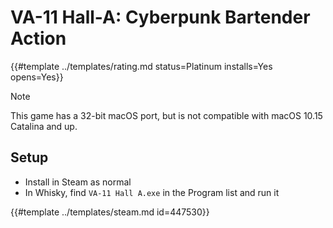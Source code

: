 # VA-11 Hall-A: Cyberpunk Bartender Action
<!-- script:Aliases [
    "VA-11 HALL-A"
] -->

{{#template ../templates/rating.md status=Platinum installs=Yes opens=Yes}}

> [!NOTE]
> This game has a 32-bit macOS port, but is not compatible with macOS 10.15 Catalina and up.

## Setup

- Install in Steam as normal
- In Whisky, find `VA-11 Hall A.exe` in the Program list and run it

{{#template ../templates/steam.md id=447530}}
